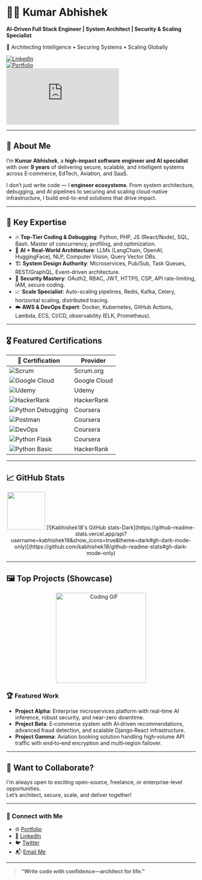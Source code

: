# 👨‍💻 **Kumar Abhishek**
**AI‑Driven Full Stack Engineer | System Architect | Security & Scaling Specialist**

🔬 Architecting Intelligence • Securing Systems • Scaling Globally

[![LinkedIn](https://img.shields.io/badge/-LinkedIn-blue?style=flat-square&logo=linkedin&logoColor=white&link=https://www.linkedin.com/in/kabhishek18/)](https://www.linkedin.com/in/kabhishek18/)  
[![Portfolio](https://img.shields.io/badge/-Portfolio-black?style=flat-square&logo=github&logoColor=white&link=https://kabhishek18.com/)](https://kabhishek18.com/)  
[![Email](https://img.shields.io/badge/-Email‑Me-red?style=flat-square&logo=gmail&logoColor=white&link=mailto:developer@kabhishek18.com)](mailto:developer@kabhishek18.com)

---

## 🚀 About Me

I’m **Kumar Abhishek**, a **high-impact software engineer and AI specialist** with over **9 years** of delivering secure, scalable, and intelligent systems across E‑commerce, EdTech, Aviation, and SaaS.

I don’t just write code — I **engineer ecosystems**. From system architecture, debugging, and AI pipelines to securing and scaling cloud-native infrastructure, I build end-to-end solutions that drive impact.

---

## 🧠 Key Expertise

- 🔥 **Top-Tier Coding & Debugging**: Python, PHP, JS (React/Node), SQL, Bash. Master of concurrency, profiling, and optimization.
- 🧠 **AI + Real-World Architecture**: LLMs (LangChain, OpenAI, HuggingFace), NLP, Computer Vision, Query Vector DBs.
- 🏗️ **System Design Authority**: Microservices, Pub/Sub, Task Queues, REST/GraphQL, Event-driven architecture.
- 🔐 **Security Mastery**: OAuth2, RBAC, JWT, HTTPS, CSP, API rate-limiting, IAM, secure coding.
- 📈 **Scale Specialist**: Auto-scaling pipelines, Redis, Kafka, Celery, horizontal scaling, distributed tracing.
- ☁️ **AWS & DevOps Expert**: Docker, Kubernetes, GitHub Actions, Lambda, ECS, CI/CD, observability (ELK, Prometheus).

---

## 🎖️ Featured Certifications
<div align="center">

| 🏅 Certification | Provider |
|-----------------|----------|
| ![Scrum](https://img.shields.io/badge/-Professional%20Scrum%20Master-6DB33F?logo=scrumalliance&logoColor=white) | Scrum.org |
| ![Google Cloud](https://img.shields.io/badge/-Generative%20AI-4285F4?logo=googlecloud&logoColor=white) | Google Cloud |
| ![Udemy](https://img.shields.io/badge/-React%20%26%20Django%20Full%20Stack-A435F0?logo=udemy&logoColor=white) | Udemy |
| ![HackerRank](https://img.shields.io/badge/-SQL%20(Intermediate)-2EC866?logo=hackerrank&logoColor=white) | HackerRank |
| ![Python Debugging](https://img.shields.io/badge/-Testing%20%26%20Debugging%20Python-0056D2?logo=coursera&logoColor=white) | Coursera |
| ![Postman](https://img.shields.io/badge/-Postman%20Advanced-FF6C37?logo=postman&logoColor=white) | Coursera |
| ![DevOps](https://img.shields.io/badge/-Continuous%20Delivery%20%26%20DevOps-2496ED?logo=azuredevops&logoColor=white) | Coursera |
| ![Python Flask](https://img.shields.io/badge/-Python%20%26%20Flask-3776AB?logo=python&logoColor=white) | Coursera |
| ![Python Basic](https://img.shields.io/badge/-Python%20(Basic)-2EC866?logo=hackerrank&logoColor=white) | HackerRank |
</div>

---

## 📈 GitHub Stats

<div align="center">
  <img src="https://media.giphy.com/media/VgCDAzcKvsR6OM0uWg/giphy.gif" width="100"/>
 [![Kabhishek18's GitHub stats-Dark](https://github-readme-stats.vercel.app/api?username=kabhishek18&show_icons=true&theme=dark#gh-dark-mode-only)](https://github.com/kabhishek18/github-readme-stats#gh-dark-mode-only)
</div>

---

## 🖼️ Top Projects (Showcase)

<div align="center">
  <img src="https://media.giphy.com/media/MDJ9IbxxvDUQM/giphy.gif" width="240" alt="Coding GIF">
</div>

### 🏆 Featured Work

- **Project Alpha**: Enterprise microservices platform with real-time AI inference, robust security, and near-zero downtime.
- **Project Beta**: E‑commerce system with AI‑driven recommendations, advanced fraud detection, and scalable Django‑React infrastructure.
- **Project Gamma**: Aviation booking solution handling high‑volume API traffic with end‑to‑end encryption and multi‑region failover.

---

## 💬 Want to Collaborate?

I'm always open to exciting open-source, freelance, or enterprise-level opportunities.  
Let’s architect, secure, scale, and deliver together!

---

### 🧩 Connect with Me

- 🌐 [Portfolio](https://kabhishek18.com/)  
- 🔗 [LinkedIn](https://www.linkedin.com/in/kabhishek18/)  
- 🐦 [Twitter](https://twitter.com/kabhishek18)  
- 📬 [Email Me](mailto:developer@kabhishek18.com)

---

> **"Write code with confidence—architect for life."**

